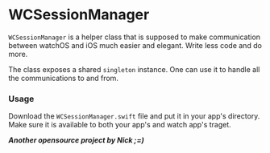 # WCSessionManager

`WCSessionManager` is a helper class that is supposed to make communication between watchOS and iOS much easier and elegant. Write less code and do more.

The class exposes a shared `singleton` instance. One can use it to handle all the communications to and from.

### Usage

Download the `WCSessionManager.swift` file and put it in your app's directory. Make sure it is available to both your app's and watch app's traget.

***Another opensource project by Nick ;=)***
